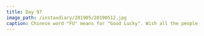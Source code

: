 ```yaml
---
title: Day 97
image_path: /instaxdiary/201905/20190512.jpg
caption: Chinese word "FU" means for "Good Lucky". Wish all the people that suffered #coronavirus  will healthy and safe.
---
```


